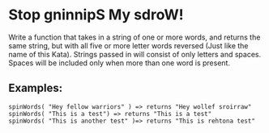 # Stop gninnipS My sdroW!

Write a function that takes in a string of one or more words,
and returns the same string, but with all five or more letter words
reversed (Just like the name of this Kata).
Strings passed in will consist of only letters and spaces.
Spaces will be included only when more than one word is present.

## Examples:

```
spinWords( "Hey fellow warriors" ) => returns "Hey wollef sroirraw" 
spinWords( "This is a test") => returns "This is a test" 
spinWords( "This is another test" )=> returns "This is rehtona test"
```
